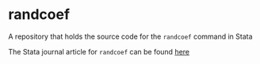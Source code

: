 # randcoef
A repository that holds the source code for the `randcoef` command in Stata

The Stata journal article for `randcoef` can be found [here](https://www.stata-journal.com/article.html?article=st0517)



